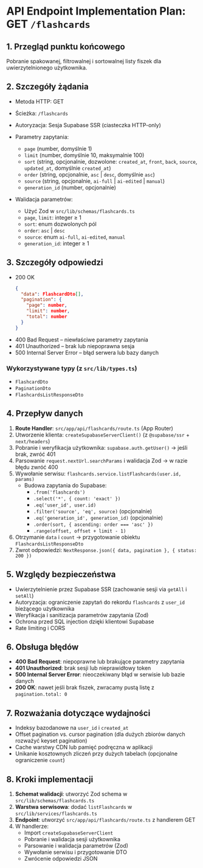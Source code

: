 # API Endpoint Implementation Plan: GET `/flashcards`

## 1. Przegląd punktu końcowego

Pobranie spakowanej, filtrowalnej i sortowalnej listy fiszek dla uwierzytelnionego użytkownika.

## 2. Szczegóły żądania

- Metoda HTTP: GET
- Ścieżka: `/flashcards`
- Autoryzacja: Sesja Supabase SSR (ciasteczka HTTP-only)
- Parametry zapytania:
  - `page` (number, domyślnie 1)
  - `limit` (number, domyślnie 10, maksymalnie 100)
  - `sort` (string, opcjonalnie, dozwolone: `created_at`, `front`, `back`, `source`, `updated_at`, domyślnie `created_at`)
  - `order` (string, opcjonalnie, `asc` | `desc`, domyślnie `asc`)
  - `source` (string, opcjonalnie, `ai-full` | `ai-edited` | `manual`)
  - `generation_id` (number, opcjonalnie)

- Walidacja parametrów:
  - Użyć Zod w `src/lib/schemas/flashcards.ts`
  - `page`, `limit`: integer ≥ 1
  - `sort`: enum dozwolonych pól
  - `order`: `asc` | `desc`
  - `source`: enum `ai-full`, `ai-edited`, `manual`
  - `generation_id`: integer ≥ 1

## 3. Szczegóły odpowiedzi

- 200 OK
  ```json
  {
    "data": FlashcardDto[],
    "pagination": {
      "page": number,
      "limit": number,
      "total": number
    }
  }
  ```
- 400 Bad Request – niewłaściwe parametry zapytania
- 401 Unauthorized – brak lub niepoprawna sesja
- 500 Internal Server Error – błąd serwera lub bazy danych

### Wykorzystywane typy (z `src/lib/types.ts`)

- `FlashcardDto`
- `PaginationDto`
- `FlashcardsListResponseDto`

## 4. Przepływ danych

1. **Route Handler**: `src/app/api/flashcards/route.ts` (App Router)
2. Utworzenie klienta: `createSupabaseServerClient()` (z `@supabase/ssr` + `next/headers`)
3. Pobranie i weryfikacja użytkownika: `supabase.auth.getUser()` → jeśli brak, zwróć 401
4. Parsowanie `request.nextUrl.searchParams` i walidacja Zod → w razie błędu zwróć 400
5. Wywołanie serwisu: `flashcards.service.listFlashcards(user.id, params)`
   - Budowa zapytania do Supabase:
     - `.from('flashcards')`
     - `.select('*', { count: 'exact' })`
     - `.eq('user_id', user.id)`
     - `.filter('source', 'eq', source)` (opcjonalnie)
     - `.eq('generation_id', generation_id)` (opcjonalnie)
     - `.order(sort, { ascending: order === 'asc' })`
     - `.range(offset, offset + limit - 1)`
6. Otrzymanie `data` i `count` → przygotowanie obiektu `FlashcardsListResponseDto`
7. Zwrot odpowiedzi: `NextResponse.json({ data, pagination }, { status: 200 })`

## 5. Względy bezpieczeństwa

- Uwierzytelnienie przez Supabase SSR (zachowanie sesji via `getAll` i `setAll`)
- Autoryzacja: ograniczenie zapytań do rekordu `flashcards` z `user_id` bieżącego użytkownika
- Weryfikacja i sanitizacja parametrów zapytania (Zod)
- Ochrona przed SQL injection dzięki klientowi Supabase
- Rate limiting i CORS

## 6. Obsługa błędów

- **400 Bad Request**: niepoprawne lub brakujące parametry zapytania
- **401 Unauthorized**: brak sesji lub nieprawidłowy token
- **500 Internal Server Error**: nieoczekiwany błąd w serwisie lub bazie danych
- **200 OK**: nawet jeśli brak fiszek, zwracamy pustą listę z `pagination.total: 0`

## 7. Rozważania dotyczące wydajności

- Indeksy bazodanowe na `user_id` i `created_at`
- Offset pagination vs. cursor pagination (dla dużych zbiorów danych rozważyć keyset pagination)
- Cache warstwy CDN lub pamięć podręczna w aplikacji
- Unikanie kosztownych zliczeń przy dużych tabelach (opcjonalne ograniczenie `count`)

## 8. Kroki implementacji

1. **Schemat walidacji**: utworzyć Zod schema w `src/lib/schemas/flashcards.ts`
2. **Warstwa serwisowa**: dodać `listFlashcards` w `src/lib/services/flashcards.ts`
3. **Endpoint**: utworzyć `src/app/api/flashcards/route.ts` z handlerem GET
4. W handlerze:
   - Import `createSupabaseServerClient`
   - Pobranie i walidacja sesji użytkownika
   - Parsowanie i walidacja parametrów (Zod)
   - Wywołanie serwisu i przygotowanie DTO
   - Zwrócenie odpowiedzi JSON

